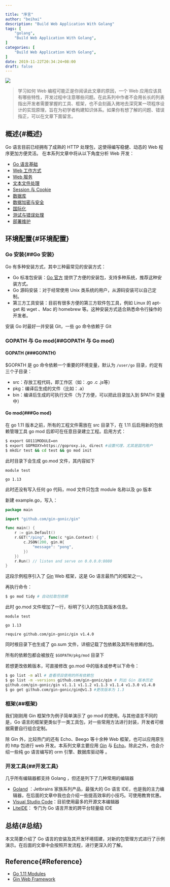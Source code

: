 ```yaml
---

title: "序言"
author: "beihai"
description: "Build Web Application With Golang"
tags: [
    "golang",
    "Build Web Application With Golang",
]
categories: [
    "Build Web Application With Golang",
]
date: 2019-11-22T20:34:24+08:00
draft: false
---
```


![](/image/build-web-application-with-golang.png)

> 学习如何 Web 编程可能正是你阅读此文章的原因，一个 Web 应用应该具有哪些特性，开发过程中注意哪些问题。在此系列中作者不会用长长的列表指出开发者需要掌握的工具、框架，也不会刻画入微地去深究某一项程序设计的实现原理，旨在为初学者构建知识体系。如果你有想了解的问题、错误指正，可以在文章下面留言。

<!--more-->

## 概述{#概述}

Go 语言目前已经拥有了成熟的 HTTP 处理包，这使得编写稳健、动态的 Web 程序更加方便灵活。 在本系列文章中将从以下角度分析 Web 开发：

- [Go 语言基础]()
- [Web 工作方式]()
- [Web 服务]()
- [文本文件处理]()
- [Session 与 Cookie]()
- [数据库]()
- [数据加密与安全]()
- [国际化]()
- [测试与错误处理]()
- [部署维护]()

## 环境配置{#环境配置}

### Go 安装{##Go 安装}

Go 有多种安装方式，其中三种最常见的安装方式：

- Go 标准包安装：[Go 官方](https://golang.org/) 提供了方便的安装包，支持多种系统，推荐这种安装方式。
- Go 源码安装：对于经常使用 Unix 类系统的用户，从源码安装可以自己定制。
- 第三方工具安装：目前有很多方便的第三方软件包工具，例如 Linux 的 apt-get 和 wget 、Mac 的 homebrew 等。这种安装方式适合熟悉命令行操作的开发者。

安装 Go 时最好一并安装 Git，一些 go 命令依赖于 Git

### GOPATH 与 Go mod{##GOPATH 与 Go mod}

#### GOPATH {###GOPATH}

$GOPATH 是 go 命令依赖一个重要的环境变量，默认为 `/user/go` 目录，约定有三个子目录：

- src：存放工程代码，即工作区（如：.go .c .js等）
- pkg：编译后生成的文件（比如：.a）
- bin：编译后生成的可执行文件（为了方便，可以把此目录加入到 $PATH 变量中）

#### Go mod{###Go mod}

在 go 1.11 版本之前，所有的工程文件需放在 src 目录下，在 1.11 后启用新的包依赖管理工具 go mod 后即可在任意目录建立工程。启用方式：

```bash
$ export GO111MODULE=on
$ export GOPROXY=https://goproxy.io, direct #设置代理，尤其是国内用户
$ mkdir test && cd test && go mod init
```

此时目录下会生成 go.mod 文件，其内容如下

```
module test

go 1.13
```

此时还没有写入任何 go 代码，mod 文件只包含 module 名称以及 go 版本

新建 example.go，写入：

```go
package main

import "github.com/gin-gonic/gin"

func main() {
	r := gin.Default()
	r.GET("/ping", func(c *gin.Context) {
		c.JSON(200, gin.H{
			"message": "pong",
		})
	})
	r.Run() // listen and serve on 0.0.0.0:8080
}
```

这段示例程序引入了 [Gin](https://gin-gonic.com/) Web 框架，这是 Go 语言最热门的框架之一。

再执行命令：

```bash
$ go mod tidy # 自动拉取包依赖
```

此时 go.mod 文件增加了一行，标明了引入的包及其版本信息。

```
module test

go 1.13

require github.com/gin-gonic/gin v1.4.0
```

同时根目录下也生成了 go.sum 文件，详细记载了包依赖及其所有依赖的包。

所有的依赖包都会被放在  `$GOPATH/pkg/mod` 目录下

若想更改依赖版本，可直接修改 go.mod 中的版本或参考以下命令：

```bash
$ go list -m all # 查看项目使用的所有依赖包
$ go list -m -versions github.com/gin-gonic/gin # 列出 Gin 版本历史
github.com/gin-gonic/gin v1.1.1 v1.1.2 v1.1.3 v1.1.4 v1.3.0 v1.4.0
$ go get github.com/gin-gonic/gin@v1.3 #更改版本为 1.3
```

### 框架{##框架}

我们刚刚用 Gin 框架作为例子简单演示了 go mod 的使用。与其他语言不同的是，Go 语言的框架更类似于一类工具包，对一些常用方法进行封装，开发者可根据需要自行组合定制。

除 Gin 外，比较热门的还有 Echo、Beego 等十余种 Web 框架，也可以应用原生的 http 包进行 web 开发。本系列文章主要应用 [Gin](https://gin-gonic.com/) 与 [Echo](https://echo.labstack.com)。除此之外，也会介绍一些纯 go 语言编写的 orm 引擎、数据库驱动等 。

### 开发工具{##开发工具}

几乎所有编辑器都支持 Golang ，但还是列下了几种常用的编辑器

- [Goland](https://www.jetbrains.com/go/) ：Jetbrains 家族系列产品，最强大的 Go 语言 IDE，也是我的主力编辑器，在后面的文章中我也会介绍一些提高效率的小技巧。可使用教育优惠。
- [Visual Studio Code](https://code.visualstudio.com/)：目前使用最多的开源文本编辑器
- [LiteIDE](https://github.com/visualfc/liteide)： 专门为 Go 语言开发的跨平台轻量级 IDE 

## 总结{#总结}

本文简要介绍了 Go 语言的安装及其开发环境搭建，对新的包管理方式进行了示例演示。在后面的文章中会按照开发流程，进行更深入的了解。

## Reference{#Reference}

- [Go 1.11 Modules](https://github.com/golang/go/wiki/Modules)
- [Gin Web Framework](https://gin-gonic.com/docs/quickstart/)